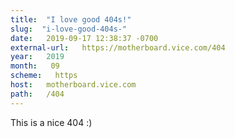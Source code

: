 ```yaml
---
title:  "I love good 404s!" 
slug:  "i-love-good-404s-" 
date:   2019-09-17 12:38:37 -0700 
external-url:   https://motherboard.vice.com/404 
year:   2019 
month:   09 
scheme:   https 
host:   motherboard.vice.com 
path:   /404 
---
```


This is a nice 404 :) 
